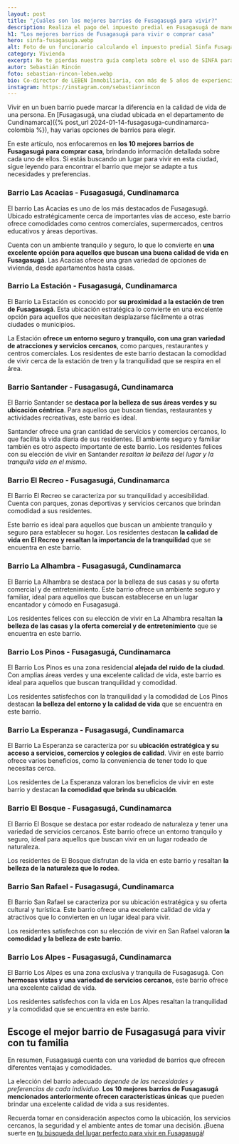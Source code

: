 ```yaml
---
layout: post
title: "¿Cuáles son los mejores barrios de Fusagasugá para vivir?"
description: Realiza el pago del impuesto predial en Fusagasugá de manera sencilla y segura con SINFA. Sigue nuestro paso a paso. Aprovecha los beneficios
h1: "Los mejores barrios de Fusagasugá para vivir o comprar casa"
hero: sinfa-fusagasuga.webp
alt: Foto de un funcionario calculando el impuesto predial Sinfa Fusagasugá
category: Vivienda
excerpt: No te pierdas nuestra guía completa sobre el uso de SINFA para el impuesto predial en Fusagasugá. Aprende sobre plazos, descuentos, opciones de pago y más. ¡Cumple con tu deber ciudadano!
autor: Sebastián Rincón
foto: sebastian-rincon-leben.webp
bio: Co-director de LEBEN Inmobiliaria, con más de 5 años de experiencia en el mercado de propiedades de Fusagasugá. Disfruta compartiendo lo que lo enamora de vivir en esta floreciente ciudad.
instagram: https://instagram.com/sebastianrincon
---
```

Vivir en un buen barrio puede marcar la diferencia en la calidad de vida de una persona. En [Fusagasugá, una ciudad ubicada en el departamento de Cundinamarca]({% post_url 2024-01-14-fusagasuga-cundinamarca-colombia %}), hay varias opciones de barrios para elegir.

En este artículo, nos enfocaremos en **los 10 mejores barrios de Fusagasugá para comprar casa**, brindando información detallada sobre cada uno de ellos. Si estás buscando un lugar para vivir en esta ciudad, sigue leyendo para encontrar el barrio que mejor se adapte a tus necesidades y preferencias.

### Barrio Las Acacias - Fusagasugá, Cundinamarca

El barrio Las Acacias es uno de los más destacados de Fusagasugá. Ubicado estratégicamente cerca de importantes vías de acceso, este barrio ofrece comodidades como centros comerciales, supermercados, centros educativos y áreas deportivas.

Cuenta con un ambiente tranquilo y seguro, lo que lo convierte en **una excelente opción para aquellos que buscan una buena calidad de vida en Fusagasugá**. Las Acacias ofrece una gran variedad de opciones de vivienda, desde apartamentos hasta casas.

### Barrio La Estación - Fusagasugá, Cundinamarca

El Barrio La Estación es conocido por **su proximidad a la estación de tren de Fusagasugá**. Esta ubicación estratégica lo convierte en una excelente opción para aquellos que necesitan desplazarse fácilmente a otras ciudades o municipios.

La Estación **ofrece un entorno seguro y tranquilo, con una gran variedad de atracciones y servicios cercanos**, como parques, restaurantes y centros comerciales. Los residentes de este barrio destacan la comodidad de vivir cerca de la estación de tren y la tranquilidad que se respira en el área.

### Barrio Santander - Fusagasugá, Cundinamarca

El Barrio Santander se **destaca por la belleza de sus áreas verdes y su ubicación céntrica**. Para aquellos que buscan tiendas, restaurantes y actividades recreativas, este barrio es ideal.

Santander ofrece una gran cantidad de servicios y comercios cercanos, lo que facilita la vida diaria de sus residentes. El ambiente seguro y familiar también es otro aspecto importante de este barrio. Los residentes felices con su elección de vivir en Santander *resaltan la belleza del lugar y la tranquila vida en el mismo*.

### Barrio El Recreo - Fusagasugá, Cundinamarca

El Barrio El Recreo se caracteriza por su tranquilidad y accesibilidad. Cuenta con parques, zonas deportivas y servicios cercanos que brindan comodidad a sus residentes.

Este barrio es ideal para aquellos que buscan un ambiente tranquilo y seguro para establecer su hogar. Los residentes destacan **la calidad de vida en El Recreo y resaltan la importancia de la tranquilidad** que se encuentra en este barrio.

### Barrio La Alhambra - Fusagasugá, Cundinamarca

El Barrio La Alhambra se destaca por la belleza de sus casas y su oferta comercial y de entretenimiento. Este barrio ofrece un ambiente seguro y familiar, ideal para aquellos que buscan establecerse en un lugar encantador y cómodo en Fusagasugá.

Los residentes felices con su elección de vivir en La Alhambra resaltan **la belleza de las casas y la oferta comercial y de entretenimiento** que se encuentra en este barrio.

### Barrio Los Pinos - Fusagasugá, Cundinamarca

El Barrio Los Pinos es una zona residencial **alejada del ruido de la ciudad**. Con amplias áreas verdes y una excelente calidad de vida, este barrio es ideal para aquellos que buscan tranquilidad y comodidad.

Los residentes satisfechos con la tranquilidad y la comodidad de Los Pinos destacan **la belleza del entorno y la calidad de vida** que se encuentra en este barrio.

### Barrio La Esperanza - Fusagasugá, Cundinamarca

El Barrio La Esperanza se caracteriza por su **ubicación estratégica y su acceso a servicios, comercios y colegios de calidad**. Vivir en este barrio ofrece varios beneficios, como la conveniencia de tener todo lo que necesitas cerca.

Los residentes de La Esperanza valoran los beneficios de vivir en este barrio y destacan **la comodidad que brinda su ubicación**.

### Barrio El Bosque - Fusagasugá, Cundinamarca

El Barrio El Bosque se destaca por estar rodeado de naturaleza y tener una variedad de servicios cercanos. Este barrio ofrece un entorno tranquilo y seguro, ideal para aquellos que buscan vivir en un lugar rodeado de naturaleza.

Los residentes de El Bosque disfrutan de la vida en este barrio y resaltan **la belleza de la naturaleza que lo rodea**.

### Barrio San Rafael - Fusagasugá, Cundinamarca

El Barrio San Rafael se caracteriza por su ubicación estratégica y su oferta cultural y turística. Este barrio ofrece una excelente calidad de vida y atractivos que lo convierten en un lugar ideal para vivir.

Los residentes satisfechos con su elección de vivir en San Rafael valoran **la comodidad y la belleza de este barrio**.

### Barrio Los Alpes - Fusagasugá, Cundinamarca

El Barrio Los Alpes es una zona exclusiva y tranquila de Fusagasugá. Con **hermosas vistas y una variedad de servicios cercanos**, este barrio ofrece una excelente calidad de vida.

Los residentes satisfechos con la vida en Los Alpes resaltan la tranquilidad y la comodidad que se encuentra en este barrio.

## Escoge el mejor barrio de Fusagasugá para vivir con tu familia

En resumen, Fusagasugá cuenta con una variedad de barrios que ofrecen diferentes ventajas y comodidades.

La elección del barrio adecuado *depende de las necesidades y preferencias de cada individuo*. **Los 10 mejores barrios de Fusagasugá mencionados anteriormente ofrecen características únicas** que pueden brindar una excelente calidad de vida a sus residentes.

Recuerda tomar en consideración aspectos como la ubicación, los servicios cercanos, la seguridad y el ambiente antes de tomar una decisión. ¡Buena suerte en [tu búsqueda del lugar perfecto para vivir en Fusagasugá]({{'ventas'|relative_url}})!
